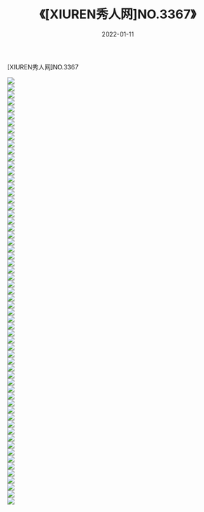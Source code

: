 ﻿---
layout: post
title:  《[XIUREN秀人网]NO.3367》
date:   2022-01-11
img: http://pic.660000.xyz/1:/秀人网/秀人网第04部分/[XIUREN秀人网]NO.3367/000.jpg
categories: [美女, 清纯, 唯美]
---

[XIUREN秀人网]NO.3367

 ![](http://pic.660000.xyz/1:/秀人网/秀人网第04部分/[XIUREN秀人网]NO.3367/001.jpg) <br>![](http://pic.660000.xyz/1:/秀人网/秀人网第04部分/[XIUREN秀人网]NO.3367/002.jpg) <br>![](http://pic.660000.xyz/1:/秀人网/秀人网第04部分/[XIUREN秀人网]NO.3367/003.jpg) <br>![](http://pic.660000.xyz/1:/秀人网/秀人网第04部分/[XIUREN秀人网]NO.3367/004.jpg) <br>![](http://pic.660000.xyz/1:/秀人网/秀人网第04部分/[XIUREN秀人网]NO.3367/005.jpg) <br>![](http://pic.660000.xyz/1:/秀人网/秀人网第04部分/[XIUREN秀人网]NO.3367/006.jpg) <br>![](http://pic.660000.xyz/1:/秀人网/秀人网第04部分/[XIUREN秀人网]NO.3367/007.jpg) <br>![](http://pic.660000.xyz/1:/秀人网/秀人网第04部分/[XIUREN秀人网]NO.3367/008.jpg) <br>![](http://pic.660000.xyz/1:/秀人网/秀人网第04部分/[XIUREN秀人网]NO.3367/009.jpg) <br>![](http://pic.660000.xyz/1:/秀人网/秀人网第04部分/[XIUREN秀人网]NO.3367/010.jpg) <br>![](http://pic.660000.xyz/1:/秀人网/秀人网第04部分/[XIUREN秀人网]NO.3367/011.jpg) <br>![](http://pic.660000.xyz/1:/秀人网/秀人网第04部分/[XIUREN秀人网]NO.3367/012.jpg) <br>![](http://pic.660000.xyz/1:/秀人网/秀人网第04部分/[XIUREN秀人网]NO.3367/013.jpg) <br>![](http://pic.660000.xyz/1:/秀人网/秀人网第04部分/[XIUREN秀人网]NO.3367/014.jpg) <br>![](http://pic.660000.xyz/1:/秀人网/秀人网第04部分/[XIUREN秀人网]NO.3367/015.jpg) <br>![](http://pic.660000.xyz/1:/秀人网/秀人网第04部分/[XIUREN秀人网]NO.3367/016.jpg) <br>![](http://pic.660000.xyz/1:/秀人网/秀人网第04部分/[XIUREN秀人网]NO.3367/017.jpg) <br>![](http://pic.660000.xyz/1:/秀人网/秀人网第04部分/[XIUREN秀人网]NO.3367/018.jpg) <br>![](http://pic.660000.xyz/1:/秀人网/秀人网第04部分/[XIUREN秀人网]NO.3367/019.jpg) <br>![](http://pic.660000.xyz/1:/秀人网/秀人网第04部分/[XIUREN秀人网]NO.3367/020.jpg) <br>![](http://pic.660000.xyz/1:/秀人网/秀人网第04部分/[XIUREN秀人网]NO.3367/021.jpg) <br>![](http://pic.660000.xyz/1:/秀人网/秀人网第04部分/[XIUREN秀人网]NO.3367/022.jpg) <br>![](http://pic.660000.xyz/1:/秀人网/秀人网第04部分/[XIUREN秀人网]NO.3367/023.jpg) <br>![](http://pic.660000.xyz/1:/秀人网/秀人网第04部分/[XIUREN秀人网]NO.3367/024.jpg) <br>![](http://pic.660000.xyz/1:/秀人网/秀人网第04部分/[XIUREN秀人网]NO.3367/025.jpg) <br>![](http://pic.660000.xyz/1:/秀人网/秀人网第04部分/[XIUREN秀人网]NO.3367/026.jpg) <br>![](http://pic.660000.xyz/1:/秀人网/秀人网第04部分/[XIUREN秀人网]NO.3367/027.jpg) <br>![](http://pic.660000.xyz/1:/秀人网/秀人网第04部分/[XIUREN秀人网]NO.3367/028.jpg) <br>![](http://pic.660000.xyz/1:/秀人网/秀人网第04部分/[XIUREN秀人网]NO.3367/029.jpg) <br>![](http://pic.660000.xyz/1:/秀人网/秀人网第04部分/[XIUREN秀人网]NO.3367/030.jpg) <br>![](http://pic.660000.xyz/1:/秀人网/秀人网第04部分/[XIUREN秀人网]NO.3367/031.jpg) <br>![](http://pic.660000.xyz/1:/秀人网/秀人网第04部分/[XIUREN秀人网]NO.3367/032.jpg) <br>![](http://pic.660000.xyz/1:/秀人网/秀人网第04部分/[XIUREN秀人网]NO.3367/033.jpg) <br>![](http://pic.660000.xyz/1:/秀人网/秀人网第04部分/[XIUREN秀人网]NO.3367/034.jpg) <br>![](http://pic.660000.xyz/1:/秀人网/秀人网第04部分/[XIUREN秀人网]NO.3367/035.jpg) <br>![](http://pic.660000.xyz/1:/秀人网/秀人网第04部分/[XIUREN秀人网]NO.3367/036.jpg) <br>![](http://pic.660000.xyz/1:/秀人网/秀人网第04部分/[XIUREN秀人网]NO.3367/037.jpg) <br>![](http://pic.660000.xyz/1:/秀人网/秀人网第04部分/[XIUREN秀人网]NO.3367/038.jpg) <br>![](http://pic.660000.xyz/1:/秀人网/秀人网第04部分/[XIUREN秀人网]NO.3367/039.jpg) <br>![](http://pic.660000.xyz/1:/秀人网/秀人网第04部分/[XIUREN秀人网]NO.3367/040.jpg) <br>![](http://pic.660000.xyz/1:/秀人网/秀人网第04部分/[XIUREN秀人网]NO.3367/041.jpg) <br>![](http://pic.660000.xyz/1:/秀人网/秀人网第04部分/[XIUREN秀人网]NO.3367/042.jpg) <br>![](http://pic.660000.xyz/1:/秀人网/秀人网第04部分/[XIUREN秀人网]NO.3367/043.jpg) <br>![](http://pic.660000.xyz/1:/秀人网/秀人网第04部分/[XIUREN秀人网]NO.3367/044.jpg) <br>![](http://pic.660000.xyz/1:/秀人网/秀人网第04部分/[XIUREN秀人网]NO.3367/045.jpg) <br>![](http://pic.660000.xyz/1:/秀人网/秀人网第04部分/[XIUREN秀人网]NO.3367/046.jpg) <br>![](http://pic.660000.xyz/1:/秀人网/秀人网第04部分/[XIUREN秀人网]NO.3367/047.jpg) <br>![](http://pic.660000.xyz/1:/秀人网/秀人网第04部分/[XIUREN秀人网]NO.3367/048.jpg) <br>![](http://pic.660000.xyz/1:/秀人网/秀人网第04部分/[XIUREN秀人网]NO.3367/049.jpg) <br>![](http://pic.660000.xyz/1:/秀人网/秀人网第04部分/[XIUREN秀人网]NO.3367/050.jpg) <br>![](http://pic.660000.xyz/1:/秀人网/秀人网第04部分/[XIUREN秀人网]NO.3367/051.jpg) <br>![](http://pic.660000.xyz/1:/秀人网/秀人网第04部分/[XIUREN秀人网]NO.3367/052.jpg) <br>![](http://pic.660000.xyz/1:/秀人网/秀人网第04部分/[XIUREN秀人网]NO.3367/053.jpg) <br>![](http://pic.660000.xyz/1:/秀人网/秀人网第04部分/[XIUREN秀人网]NO.3367/054.jpg) <br>![](http://pic.660000.xyz/1:/秀人网/秀人网第04部分/[XIUREN秀人网]NO.3367/055.jpg) <br>![](http://pic.660000.xyz/1:/秀人网/秀人网第04部分/[XIUREN秀人网]NO.3367/056.jpg) <br>![](http://pic.660000.xyz/1:/秀人网/秀人网第04部分/[XIUREN秀人网]NO.3367/057.jpg) <br>![](http://pic.660000.xyz/1:/秀人网/秀人网第04部分/[XIUREN秀人网]NO.3367/058.jpg) <br>![](http://pic.660000.xyz/1:/秀人网/秀人网第04部分/[XIUREN秀人网]NO.3367/059.jpg) <br>![](http://pic.660000.xyz/1:/秀人网/秀人网第04部分/[XIUREN秀人网]NO.3367/060.jpg) <br>![](http://pic.660000.xyz/1:/秀人网/秀人网第04部分/[XIUREN秀人网]NO.3367/061.jpg) <br>